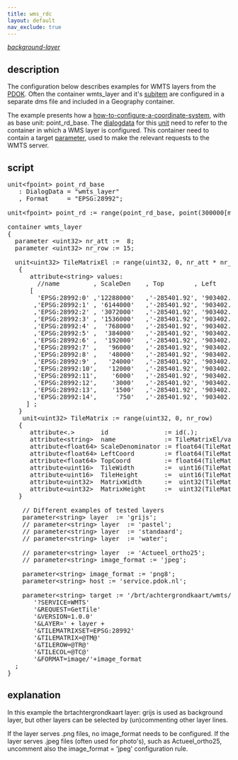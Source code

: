 ```yaml
---
title: wms_rdc
layout: default
nav_exclude: true
---
```

_[background-layer](background-layer)_

## description

The configuration below describes examples for WMTS layers from the [PDOK](http://pdok.nl). Often the container wmts_layer and it's [subitem](subitem) are configured in a separate dms file and included in a Geography container.

The example presents how a [how-to-configure-a-coordinate-system](how-to-configure-a-coordinate-system), with as base unit: point_rd_base. The [dialogdata](dialogdata) for this [unit](unit) need to refer to the container in which a WMS layer is configured. This container need to contain a target
[parameter](parameter), used to make the relevant requests to the WMTS server.

## script

<pre>
unit&lt;fpoint&gt; point_rd_base  
   : DialogData = "wmts_layer" 
   , Format     = "EPSG:28992";

unit&lt;fpoint&gt; point_rd := range(point_rd_base, point(300000[m],0[m]), point(625000[m],280000[m]));

container wmts_layer 
{
  parameter &lt;uint32&gt; nr_att :=  8;
  parameter &lt;uint32&gt; nr_row := 15;

  unit&lt;uint32&gt; TileMatrixEl := range(uint32, 0, nr_att * nr_row)
   {
      attribute&lt;string&gt; values:      
        //name         , ScaleDen    , Top        , Left      ,Width ,Height , MatrixWidth, MatrixHeight</span>
      [
        'EPSG:28992:0' ,'12288000'   ,'-285401.92', '903402.0', '256' ,'256' ,    '1'  ,    '1'
       ,'EPSG:28992:1' , '6144000'   ,'-285401.92', '903402.0', '256' ,'256' ,    '2'  ,    '2'
       ,'EPSG:28992:2' , '3072000'   ,'-285401.92', '903402.0', '256' ,'256' ,    '4'  ,    '4'
       ,'EPSG:28992:3' , '1536000'   ,'-285401.92', '903402.0', '256' ,'256' ,    '8'  ,    '8'
       ,'EPSG:28992:4' ,  '768000'   ,'-285401.92', '903402.0', '256' ,'256' ,   '16'  ,   '16'
       ,'EPSG:28992:5' ,  '384000'   ,'-285401.92', '903402.0', '256' ,'256' ,   '32'  ,   '32'
       ,'EPSG:28992:6' ,  '192000'   ,'-285401.92', '903402.0', '256' ,'256' ,   '64'  ,   '64'
       ,'EPSG:28992:7' ,   '96000'   ,'-285401.92', '903402.0', '256' ,'256' ,  '128'  ,  '128'
       ,'EPSG:28992:8' ,   '48000'   ,'-285401.92', '903402.0', '256' ,'256' ,  '256'  ,  '256'
       ,'EPSG:28992:9' ,   '24000'   ,'-285401.92', '903402.0', '256' ,'256' ,  '512'  ,  '512'
       ,'EPSG:28992:10',   '12000'   ,'-285401.92', '903402.0', '256' ,'256' , '1024'  , '1024'
       ,'EPSG:28992:11',    '6000'   ,'-285401.92', '903402.0', '256' ,'256' , '2048'  , '2048'
       ,'EPSG:28992:12',    '3000'   ,'-285401.92', '903402.0', '256' ,'256' , '4096'  , '4096'
       ,'EPSG:28992:13',    '1500'   ,'-285401.92', '903402.0', '256' ,'256' , '8192'  , '8192'
       ,'EPSG:28992:14',     '750'   ,'-285401.92', '903402.0', '256' ,'256' ,'16384'  ,'16384'
     ] ;
   }
    unit&lt;uint32&gt; TileMatrix := range(uint32, 0, nr_row)
   {
      attribute&lt;.&gt;       id               := id(.);
      attribute&lt;string&gt;  name             := TileMatrixEl/values[value(id * nr_att + 0, TileMatrixEl)];
      attribute&lt;float64&gt; ScaleDenominator := float64(TileMatrixEl/values[value(id * nr_att + 1, TileMatrixEl)]);
      attribute&lt;float64&gt; LeftCoord        := float64(TileMatrixEl/values[value(id * nr_att + 2, TileMatrixEl)]);
      attribute&lt;float64&gt; TopCoord         := float64(TileMatrixEl/values[value(id * nr_att + 3, TileMatrixEl)]);
      attribute&lt;uint16&gt;  TileWidth        :=  uint16(TileMatrixEl/values[value(id * nr_att + 4, TileMatrixEl)]);
      attribute&lt;uint16&gt;  TileHeight       :=  uint16(TileMatrixEl/values[value(id * nr_att + 5, TileMatrixEl)]);
      attribute&lt;uint32&gt;  MatrixWidth      :=  uint32(TileMatrixEl/values[value(id * nr_att + 6, TileMatrixEl)]);
      attribute&lt;uint32&gt;  MatrixHeight     :=  uint32(TileMatrixEl/values[value(id * nr_att + 7, TileMatrixEl)]);
   }

    // Different examples of tested layers </span>
    parameter&lt;string&gt; layer  := 'grijs';
    // parameter&lt;string&gt; layer  := 'pastel'; </span>
    // parameter&lt;string&gt; layer  := 'standaard'; </span>
    // parameter&lt;string&gt; layer  := 'water'; </span>
  
    // parameter&lt;string&gt; layer  := 'Actueel_ortho25'; </span> 
    // parameter&lt;string&gt; image_format := 'jpeg'; </span>

    parameter&lt;string&gt; image_format := 'png8';
    parameter&lt;string&gt; host := 'service.pdok.nl';

    parameter&lt;string&gt; target := '/brt/achtergrondkaart/wmts/v2_0'
       '?SERVICE=WMTS'
       '&REQUEST=GetTile'
       '&VERSION=1.0.0'
       '&LAYER=' + layer +
       '&TILEMATRIXSET=EPSG:28992'
       '&TILEMATRIX=@TM@'
       '&TILEROW=@TR@'
       '&TILECOL=@TC@'
       '&FORMAT=image/'+image_format
  ;
}
</pre>

## explanation

In this example the brtachtergrondkaart layer: grijs is used as background layer, but other layers can be selected by (un)commenting other layer lines.

If the layer serves .png files, no image_format needs to be configured. If the layer serves .jpeg files (often used for photo's), such as Actueel_ortho25, uncomment also the image_format = 'jpeg' configuration rule.